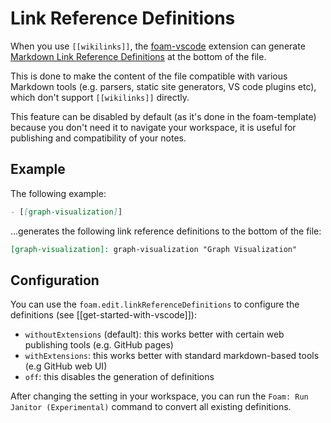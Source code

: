 # Link Reference Definitions

When you use `[[wikilinks]]`, the [foam-vscode](https://github.com/foambubble/foam/tree/master/packages/foam-vscode) extension can generate [Markdown Link Reference Definitions](https://spec.commonmark.org/0.29/#link-reference-definitions) at the bottom of the file.

This is done to make the content of the file compatible with various Markdown tools (e.g. parsers, static site generators, VS code plugins etc), which don't support `[[wikilinks]]` directly.

This feature can be disabled by default (as it's done in the foam-template) because you don't need it to navigate your workspace, it is useful for publishing and compatibility of your notes.

## Example

The following example:

  ```md
  - [[graph-visualization]]
  ```

...generates the following link reference definitions to the bottom of the file:

  ```md
  [graph-visualization]: graph-visualization "Graph Visualization"
  ```

## Configuration

You can use the `foam.edit.linkReferenceDefinitions` to configure the definitions (see [[get-started-with-vscode]]):

- `withoutExtensions` (default): this works better with certain web publishing tools (e.g. GitHub pages)
- `withExtensions`: this works better with standard markdown-based tools (e.g GitHub web UI)
- `off`: this disables the generation of definitions

After changing the setting in your workspace, you can run the `Foam: Run Janitor (Experimental)` command to convert all existing definitions.

